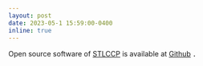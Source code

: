 ```yaml
---
layout: post
date: 2023-05-1 15:59:00-0400
inline: true
---
```


Open source software of [STLCCP](https://arxiv.org/abs/2305.09441) is available at [Github](https://github.com/yotakayama/stlccp) ．